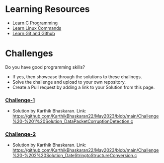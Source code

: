 # Learning Resources
* [Learn C Programming](C-Resources.md)
* [Learn Linux Commands](Linux-Resources.md)
* [Learn Git and Github](C-Resources.md)

# Challenges
Do you have good programming skills? 
- If yes, then showcase through the solutions to these challnegs.
- Solve the challenge and upload to your own repository.
- Create a Pull request by adding a link to your Solution from this page.

### [Challenge-1](challenge-1.md)
* Solution by Karthik Bhaskaran. Link: https://github.com/KarthikBhaskaran22/May2023/blob/main/Challenge%20-%201%20Solution_DataPacketCorruptionDetection.c

### [Challenge-2](challenge-2.md)
* Solution by Karthik Bhaskaran. Link: https://github.com/KarthikBhaskaran22/May2023/blob/main/Challenge%20-%202%20Solution_DateStringtoStructureConversion.c
